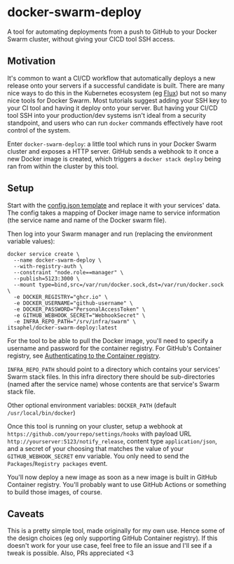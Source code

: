 # docker-swarm-deploy

A tool for automating deployments from a push to GitHub to your Docker Swarm cluster, without giving your CICD tool SSH access.

## Motivation

It's common to want a CI/CD workflow that automatically deploys a new release onto your servers if a successful candidate is built.
There are many nice ways to do this in the Kubernetes ecosystem (eg [Flux](https://fluxcd.io/)) but not so many nice tools for Docker Swarm.
Most tutorials suggest adding your SSH key to your CI tool and having it deploy onto your server. But having your CI/CD tool SSH into your production/dev
systems isn't ideal from a security standpoint, and users who can run `docker` commands effectively have root control of the system.

Enter `docker-swarm-deploy`: a little tool which runs in your Docker Swarm cluster and exposes a HTTP server. GitHub sends a webhook to it once a new Docker image is created,
which triggers a `docker stack deploy` being ran from within the cluster by this tool.

## Setup

Start with the [config.json template](https://github.com/itsaphel/docker-swarm-deploy/blob/master/config.json) and replace it with your services' data.
The config takes a mapping of Docker image name to service information (the service name and name of the Docker swarm file).

Then log into your Swarm manager and run (replacing the environment variable values):
```
docker service create \
  --name docker-swarm-deploy \
  --with-registry-auth \
  --constraint "node.role==manager" \
  --publish=5123:3000 \
  --mount type=bind,src=/var/run/docker.sock,dst=/var/run/docker.sock \
  -e DOCKER_REGISTRY="ghcr.io" \
  -e DOCKER_USERNAME="github-username" \
  -e DOCKER_PASSWORD="PersonalAccessToken" \
  -e GITHUB_WEBHOOK_SECRET="WebhookSecret" \
  -e INFRA_REPO_PATH="/srv/infra/swarm" \
itsaphel/docker-swarm-deploy:latest
```

For the tool to be able to pull the Docker image, you'll need to specify a username and password for the container registry. For GitHub's Container registry, see [Authenticating to the Container registry](https://docs.github.com/en/packages/working-with-a-github-packages-registry/working-with-the-container-registry#authenticating-to-the-container-registry).

`INFRA_REPO_PATH` should point to a directory which contains your services' Swarm stack files. In this infra directory there should be sub-directories (named after the service name) whose contents are that service's Swarm stack file.

Other optional environment variables: `DOCKER_PATH` (default `/usr/local/bin/docker`)

Once this tool is running on your cluster, setup a webhook at `https://github.com/yourrepo/settings/hooks` with payload URL `http://yourserver:5123/notify_release`, content type `application/json`, and a secret of your choosing that matches the value of your `GITHUB_WEBHOOK_SECRET` env variable. You only need to send the `Packages`/`Registry packages` event.

You'll now deploy a new image as soon as a new image is built in GitHub Container registry. You'll probably want to use GitHub Actions or something to build those images, of course.

## Caveats

This is a pretty simple tool, made originally for my own use. Hence some of the design choices (eg only supporting GitHub Container registry). If this doesn't work for your use case, feel free to file an issue and I'll see if a tweak is possible. Also, PRs appreciated <3